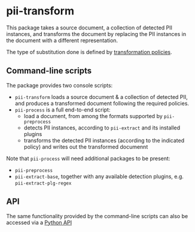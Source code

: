 # pii-transform

This package takes a source document, a collection of detected PII instances,
and transforms the document by replacing the PII instances in the document
with a different representation.

The type of substitution done is defined by [transformation policies].


## Command-line scripts

The package provides two console scripts:

 * `pii-transform` loads a source document & a collection of detected PII, 
   and produces a transformed document following the required policies.
 * `pii-process` is a full end-to-end script:
    - load a document, from among the formats supported by `pii-preprocess`
	- detects PII instances, according to `pii-extract` and its installed
	  plugins
    - transforms the detected PII instances (according to the indicated policy)
	  and writes out the transformed documennt
	  
	  
Note that `pii-process` will need additional packages to be present:
 * `pii-preprocess`
 * `pii-extract-base`, together with any available detection plugins, e.g.
   `pii-extract-plg-regex`


## API

The same functionality provided by the command-line scripts can also be
accessed via a [Python API]

[transformation policies]: doc/policies.md
[Python API]: doc/api.md

